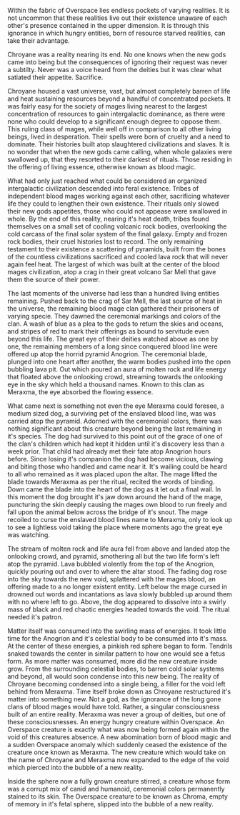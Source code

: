 Within the fabric of Overspace lies endless pockets of varying realities. It is not uncommon that these realities live out their existence unaware of each other's presence contained in the upper dimension. It is through this ignorance in which hungry entities, born of resource starved realities, can take their advantage.

Chroyane was a reality nearing its end. No one knows when the new gods came into being but the consequences of ignoring their request was never a subtilty. Never was a voice heard from the deities but it was clear what satiated their appetite. Sacrifice.

Chroyane housed a vast universe, vast, but almost completely barren of life and heat sustaining resources beyond a handful of concentrated pockets. It was fairly easy for the society of mages living nearest to the largest concentration of resources to gain intergalactic dominance, as there were none who could develop to a significant enough degree to oppose them. This ruling class of mages, while well off in comparison to all other living beings, lived in desperation. Their spells were born of cruelty and a need to dominate. Their histories built atop slaughtered civilizations and slaves. It is no wonder that when the new gods came calling, when whole galaxies were swallowed up, that they resorted to their darkest of rituals. Those residing in the offering of living essence, otherwise known as blood magic. 

What had only just reached what could be considered an organized intergalactic civilization descended into feral existence. Tribes of independent blood mages working against each other, sacrificing whatever life they could to lengthen their own existence. Their rituals only slowed their new gods appetites, those who could not appease were swallowed in whole. By the end of this reality, nearing it's heat death, tribes found themselves on a small set of cooling volcanic rock bodies, overlooking the cold carcass of the final solar system of the final galaxy. Empty and frozen rock bodies, their cruel histories lost to record. The only remaining testament to their existence a scattering of pyramids, built from the bones of the countless civilizations sacrificed and cooled lava rock that will never again feel heat. The largest of which was built at the center of the blood mages civilization, atop a crag in their great volcano Sar Mell that gave them the source of their power. 

The last moments of the universe had less than a hundred living entities remaining. Pushed back to the crag of Sar Mell, the last source of heat in the universe, the remaining blood mage clan gathered their prisoners of varying specie. They dawned the ceremonial markings and colors of the clan. A wash of blue as a plea to the gods to return the skies and oceans, and stripes of red to mark their offerings as bound to servitude even beyond this life.  The great eye of their deities watched above as one by one, the remaining members of a long since conquered blood line were offered up atop the horrid pyramid Anogrion. The ceremonial blade, plunged into one heart after another, the warm bodies pushed into the open bubbling lava pit. Out which poured an aura of molten rock and life energy that floated above the onlooking crowd, streaming towards the onlooking eye in the sky which held a thousand names. Known to this clan as Meraxma, the eye absorbed the flowing essence. 

What came next is something not even the eye Meraxma could foresee, a medium sized dog, a surviving pet of the enslaved blood line, was was carried atop the pyramid. Adorned with the ceremonial colors, there was nothing significant about this creature beyond being the last remaining in it's species. The dog had survived to this point out of the grace of one of the clan's children which had kept it hidden until it's discovery less than a week prior. That child had already met their fate atop Anogrion hours before. Since losing it's companion the dog had become vicious, clawing and biting those who handled and came near it. It's wailing could be heard to all who remained as it was placed upon the altar. The mage lifted the blade towards Meraxma as per the ritual, recited the words of binding. Down came the blade into the heart of the dog as it let out a final wail. In this moment the dog brought it's jaw down around the hand of the mage, puncturing the skin deeply causing the mages own blood to run freely and fall upon the animal below across the bridge of it's snout. The mage recoiled to curse the enslaved blood lines name to Meraxma, only to look up to see a lightless void taking the place where moments ago the great eye was watching. 

The stream of molten rock and life aura fell from above and landed atop the onlooking crowd, and pyramid, smothering all but the two life form's left atop the pyramid. Lava bubbled violently from the top of the Anogrion, quickly pouring out and over to where the altar stood. The fading dog rose into the sky towards the new void, splattered with the mages blood, an offering made to a no longer existent entity. Left below the mage cursed in drowned out words and incantations as lava slowly bubbled up around them with no where left to go. Above, the dog appeared to dissolve into a swirly mass of black and red chaotic energies headed towards the void. The ritual needed it's patron.

Matter itself was consumed into the swirling mass of energies. It took little time for the Anogrion and it's celestial body to be consumed into it's mass. At the center of these energies, a pinkish red sphere began to form. Tendrils snaked towards the center in similar pattern to how one would see a fetus form. As more matter was consumed, more did the new creature inside grow. From the surrounding celestial bodies, to barren cold solar systems and beyond, all would soon condense into this new being. The reality of Chroyane becoming condensed into a single being, a filler for the void left behind from Meraxma. Time itself broke down as Chroyane restructured it's matter into something new. Not a god, as the ignorance of the long gone clans of blood mages would have told. Rather, a singular consciousness built of an entire reality. Meraxma was never a group of deities, but one of these consciousnesses. An energy hungry creature within Overspace. An Overspace creature is exactly what was now being formed again within the void of this creatures absence. A new abomination born of blood magic and a sudden Overspace anomaly which suddenly ceased the existence of the creature once known as Meraxma. The new creature which would take on the name of Chroyane and Meraxma now expanded to the edge of the void which pierced into the bubble of a new reality. 

Inside the sphere now a fully grown creature stirred, a creature whose form was a corrupt mix of canid and humanoid, ceremonial colors permanently stained to its skin. The Overspace creature to be known as Chroma, empty of memory in it's fetal sphere, slipped into the bubble of a new reality.

   









 

